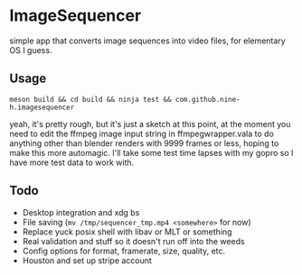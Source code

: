 # ImageSequencer

simple app that converts image sequences into video files, for elementary OS I guess.

## Usage

```
meson build && cd build && ninja test && com.github.nine-h.imagesequencer
```

yeah, it's pretty rough, but it's just a sketch at this point, at the moment you need to edit the ffmpeg image input string in ffmpegwrapper.vala to do anything other than blender renders with 9999 frames or less, hoping to make this more automagic. I'll take some test time lapses with my gopro so I have more test data to work with.

## Todo

* Desktop integration and xdg bs
* File saving (`mv /tmp/sequencer_tmp.mp4 <somewhere>` for now)
* Replace yuck posix shell with libav or MLT or something
* Real validation and stuff so it doesn't run off into the weeds
* Config options for format, framerate, size, quality, etc.
* Houston and set up stripe account
